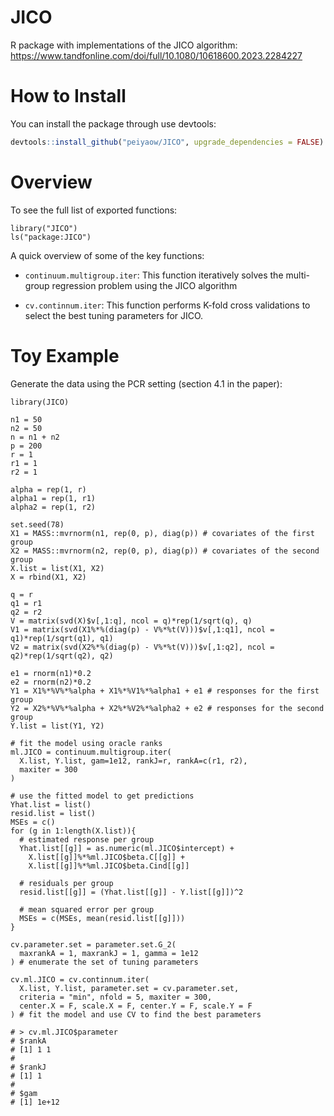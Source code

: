 # JICO
R package with implementations of the JICO algorithm: https://www.tandfonline.com/doi/full/10.1080/10618600.2023.2284227

# How to Install
You can install the package through use devtools:
```r
devtools::install_github("peiyaow/JICO", upgrade_dependencies = FALSE)
```

# Overview
To see the full list of exported functions:

```{r}
library("JICO")
ls("package:JICO")
```

A quick overview of some of the key functions:

* `continuum.multigroup.iter`: This function iteratively solves the multi-group regression problem using the JICO algorithm

* `cv.continnum.iter`: This function performs K-fold cross validations to select the best tuning parameters for JICO.

# Toy Example
Generate the data using the PCR setting (section 4.1 in the paper):
```{r}
library(JICO)

n1 = 50
n2 = 50
n = n1 + n2
p = 200
r = 1
r1 = 1
r2 = 1

alpha = rep(1, r)
alpha1 = rep(1, r1)
alpha2 = rep(1, r2)

set.seed(78)
X1 = MASS::mvrnorm(n1, rep(0, p), diag(p)) # covariates of the first group
X2 = MASS::mvrnorm(n2, rep(0, p), diag(p)) # covariates of the second group
X.list = list(X1, X2)
X = rbind(X1, X2)

q = r
q1 = r1
q2 = r2
V = matrix(svd(X)$v[,1:q], ncol = q)*rep(1/sqrt(q), q)
V1 = matrix(svd(X1%*%(diag(p) - V%*%t(V)))$v[,1:q1], ncol = q1)*rep(1/sqrt(q1), q1)
V2 = matrix(svd(X2%*%(diag(p) - V%*%t(V)))$v[,1:q2], ncol = q2)*rep(1/sqrt(q2), q2)

e1 = rnorm(n1)*0.2
e2 = rnorm(n2)*0.2
Y1 = X1%*%V%*%alpha + X1%*%V1%*%alpha1 + e1 # responses for the first group
Y2 = X2%*%V%*%alpha + X2%*%V2%*%alpha2 + e2 # responses for the second group
Y.list = list(Y1, Y2)

# fit the model using oracle ranks
ml.JICO = continuum.multigroup.iter(
  X.list, Y.list, gam=1e12, rankJ=r, rankA=c(r1, r2),
  maxiter = 300
)

# use the fitted model to get predictions
Yhat.list = list() 
resid.list = list()
MSEs = c()
for (g in 1:length(X.list)){
  # estimated response per group
  Yhat.list[[g]] = as.numeric(ml.JICO$intercept) + 
    X.list[[g]]%*%ml.JICO$beta.C[[g]] + 
    X.list[[g]]%*%ml.JICO$beta.Cind[[g]]
  
  # residuals per group
  resid.list[[g]] = (Yhat.list[[g]] - Y.list[[g]])^2
  
  # mean squared error per group
  MSEs = c(MSEs, mean(resid.list[[g]]))
}

cv.parameter.set = parameter.set.G_2(
  maxrankA = 1, maxrankJ = 1, gamma = 1e12
) # enumerate the set of tuning parameters

cv.ml.JICO = cv.continnum.iter(
  X.list, Y.list, parameter.set = cv.parameter.set, 
  criteria = "min", nfold = 5, maxiter = 300,
  center.X = F, scale.X = F, center.Y = F, scale.Y = F
) # fit the model and use CV to find the best parameters

# > cv.ml.JICO$parameter
# $rankA
# [1] 1 1
# 
# $rankJ
# [1] 1
# 
# $gam
# [1] 1e+12
```

